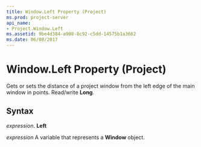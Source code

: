 ```yaml
---
title: Window.Left Property (Project)
ms.prod: project-server
api_name:
- Project.Window.Left
ms.assetid: 9be4d384-a908-8c92-c5dd-14575b1a3662
ms.date: 06/08/2017
---
```



# Window.Left Property (Project)

Gets or sets the distance of a project window from the left edge of the main window in points. Read/write  **Long**.


## Syntax

 _expression_. **Left**

 _expression_ A variable that represents a **Window** object.


